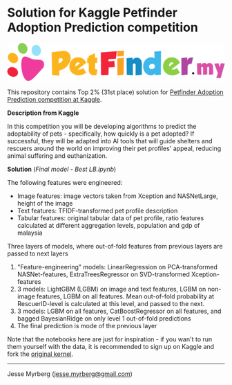 
# Solution for Kaggle Petfinder Adoption Prediction competition

![Petfinder Logo](petfinder-logo.png)

This repository contains Top 2% (31st place) solution for [Petfinder Adoption Prediction competition at Kaggle](https://www.kaggle.com/c/petfinder-adoption-prediction).

**Description from Kaggle**

In this competition you will be developing algorithms to predict the adoptability of pets - specifically, how quickly is a pet adopted? If successful, they will be adapted into AI tools that will guide shelters and rescuers around the world on improving their pet profiles' appeal, reducing animal suffering and euthanization.

**Solution** (*Final model - Best LB.ipynb*)

The following features were engineered:
* Image features: image vectors taken from Xception and NASNetLarge, height of the image
* Text features: TFIDF-transformed pet profile description
* Tabular features: original tabular data of pet profile, ratio features calculated at different aggregation levels, population and gdp of malaysia

Three layers of models, where out-of-fold features from previous layers are passed to next layers
1. "Feature-engineering" models: LinearRegression on PCA-transformed NASNet-features, ExtraTreesRegressor on SVD-transformed Xception-features
2. 3 models: LightGBM (LGBM) on image and text features, LGBM on non-image features, LGBM on all features. Mean out-of-fold probability at RescuerID-level is calculated at this level, and passed to the next.
3. 3 models: LGBM on all features, CatBoostRegressor on all features, and bagged BayesianRidge on only level 1 out-of-fold predictions
4. The final prediction is mode of the previous layer
    
Note that the notebooks here are just for inspiration - if you wan't to run them yourself with the data, it is recommended to sign up on Kaggle and fork the [original kernel](https://www.kaggle.com/jmyrberg/final-model-1-best-lb-31-lb?scriptVersionId=12101619).

---
Jesse Myrberg (jesse.myrberg@gmail.com)